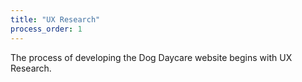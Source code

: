 ```yaml
---
title: "UX Research"
process_order: 1
---
```

The process of developing the Dog Daycare website begins with UX Research.
